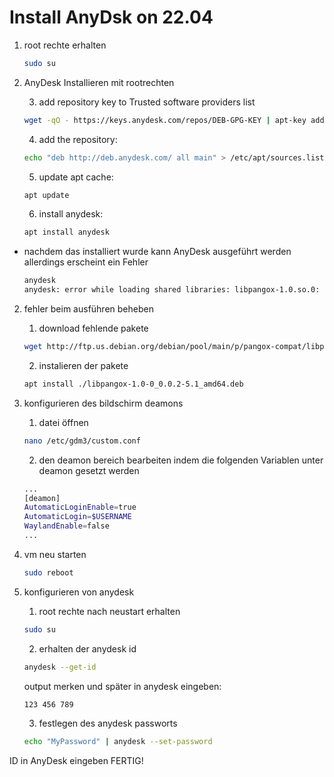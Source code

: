 # Install AnyDsk on 22.04

1. root rechte erhalten
    ```bash
    sudo su
    ```

1.  AnyDesk Installieren mit rootrechten
    
    
    3. add repository key to Trusted software providers list
	```bash 
	wget -qO - https://keys.anydesk.com/repos/DEB-GPG-KEY | apt-key add -
	```	
    4. add the repository:
	```bash 
	echo "deb http://deb.anydesk.com/ all main" > /etc/apt/sources.list.d/anydesk-stable.list
	```
	
    5. update apt cache:
	```bash 
	apt update
	```
	
    6. install anydesk:
	```bash
	apt install anydesk
	```
- nachdem das installiert wurde kann AnyDesk ausgeführt werden allerdings erscheint ein Fehler
	```bash
	anydesk
	anydesk: error while loading shared libraries: libpangox-1.0.so.0: cannot open shared object file: No such file or directory
	```
2. fehler beim ausführen beheben

	1. download fehlende pakete
	```bash
	wget http://ftp.us.debian.org/debian/pool/main/p/pangox-compat/libpangox-1.0-0_0.0.2-5.1_amd64.deb
	 ```
	2. instalieren der pakete
	```bash
	apt install ./libpangox-1.0-0_0.0.2-5.1_amd64.deb
	 ```
3. konfigurieren des bildschirm deamons
	
	1. datei öffnen
	```bash
	nano /etc/gdm3/custom.conf
	 ```
	2. den deamon bereich bearbeiten indem die folgenden Variablen unter deamon gesetzt werden
	```bash
	...
	[deamon]
	AutomaticLoginEnable=true
	AutomaticLogin=$USERNAME
	WaylandEnable=false
	...
	```
4. vm neu starten 
	```bash
	sudo reboot
	 ```
5. konfigurieren von anydesk 
	1. root rechte nach neustart erhalten
    ```bash
    sudo su
    ```
	2. erhalten der anydesk id 
	```bash
	anydesk --get-id
	```
	output merken und später in anydesk eingeben:
	```bash
	123 456 789
	```
	
	3. festlegen des anydesk passworts
	```bash
	echo "MyPassword" | anydesk --set-password
	```
ID in AnyDesk eingeben 
FERTIG!	
	